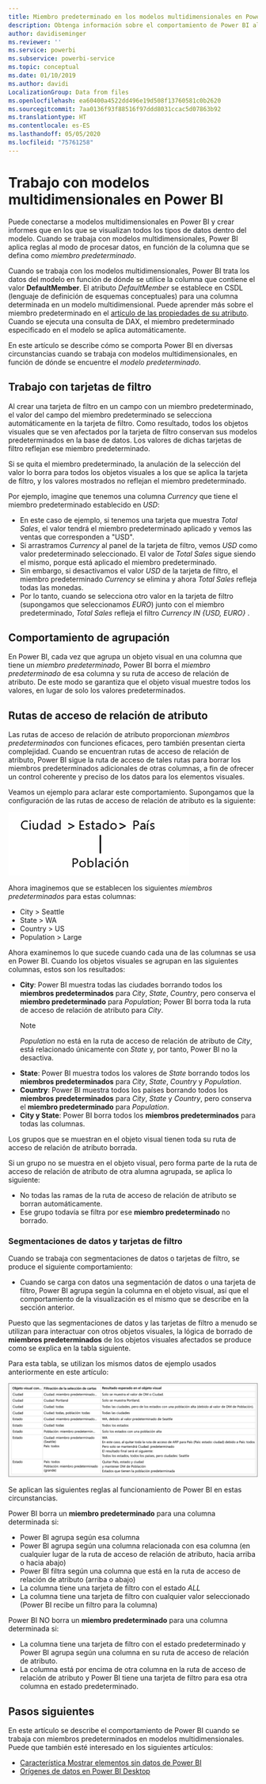 ```yaml
---
title: Miembro predeterminado en los modelos multidimensionales en Power BI
description: Obtenga información sobre el comportamiento de Power BI al trabajar con miembros predeterminados en modelos multidimensionales
author: davidiseminger
ms.reviewer: ''
ms.service: powerbi
ms.subservice: powerbi-service
ms.topic: conceptual
ms.date: 01/10/2019
ms.author: davidi
LocalizationGroup: Data from files
ms.openlocfilehash: ea60400a4522dd496e19d508f13760581c0b2620
ms.sourcegitcommit: 7aa0136f93f88516f97ddd8031ccac5d07863b92
ms.translationtype: HT
ms.contentlocale: es-ES
ms.lasthandoff: 05/05/2020
ms.locfileid: "75761258"
---
```

# <a name="work-with-multidimensional-models-in-power-bi"></a>Trabajo con modelos multidimensionales en Power BI

Puede conectarse a modelos multidimensionales en Power BI y crear informes que en los que se visualizan todos los tipos de datos dentro del modelo. Cuando se trabaja con modelos multidimensionales, Power BI aplica reglas al modo de procesar datos, en función de la columna que se defina como *miembro predeterminado*. 

Cuando se trabaja con los modelos multidimensionales, Power BI trata los datos del modelo en función de dónde se utilice la columna que contiene el valor **DefaultMember**. El atributo *DefaultMember* se establece en CSDL (lenguaje de definición de esquemas conceptuales) para una columna determinada en un modelo multidimensional. Puede aprender más sobre el miembro predeterminado en el [artículo de las propiedades de su atributo](https://docs.microsoft.com/sql/analysis-services/multidimensional-models/attribute-properties-define-a-default-member?view=sql-server-2017). Cuando se ejecuta una consulta de DAX, el miembro predeterminado especificado en el modelo se aplica automáticamente.

En este artículo se describe cómo se comporta Power BI en diversas circunstancias cuando se trabaja con modelos multidimensionales, en función de dónde se encuentre el *modelo predeterminado*. 

## <a name="working-with-filter-cards"></a>Trabajo con tarjetas de filtro

Al crear una tarjeta de filtro en un campo con un miembro predeterminado, el valor del campo del miembro predeterminado se selecciona automáticamente en la tarjeta de filtro. Como resultado, todos los objetos visuales que se ven afectados por la tarjeta de filtro conservan sus modelos predeterminados en la base de datos. Los valores de dichas tarjetas de filtro reflejan ese miembro predeterminado.

Si se quita el miembro predeterminado, la anulación de la selección del valor lo borra para todos los objetos visuales a los que se aplica la tarjeta de filtro, y los valores mostrados no reflejan el miembro predeterminado.

Por ejemplo, imagine que tenemos una columna *Currency* que tiene el miembro predeterminado establecido en *USD*:

* En este caso de ejemplo, si tenemos una tarjeta que muestra *Total Sales*, el valor tendrá el miembro predeterminado aplicado y vemos las ventas que corresponden a "USD".
* Si arrastramos *Currency* al panel de la tarjeta de filtro, vemos *USD* como valor predeterminado seleccionado. El valor de *Total Sales* sigue siendo el mismo, porque está aplicado el miembro predeterminado.
* Sin embargo, si desactivamos el valor *USD* de la tarjeta de filtro, el miembro predeterminado *Currency* se elimina y ahora *Total Sales* refleja todas las monedas.
* Por lo tanto, cuando se selecciona otro valor en la tarjeta de filtro (supongamos que seleccionamos *EURO*) junto con el miembro predeterminado, *Total Sales* refleja el filtro *Currency IN {USD, EURO}* .

## <a name="grouping-behavior"></a>Comportamiento de agrupación

En Power BI, cada vez que agrupa un objeto visual en una columna que tiene un *miembro predeterminado*, Power BI borra el *miembro predeterminado* de esa columna y su ruta de acceso de relación de atributo. De este modo se garantiza que el objeto visual muestre todos los valores, en lugar de solo los valores predeterminados.

## <a name="attribute-relationship-paths-arps"></a>Rutas de acceso de relación de atributo

Las rutas de acceso de relación de atributo proporcionan *miembros predeterminados* con funciones eficaces, pero también presentan cierta complejidad. Cuando se encuentran rutas de acceso de relación de atributo, Power BI sigue la ruta de acceso de tales rutas para borrar los miembros predeterminados adicionales de otras columnas, a fin de ofrecer un control coherente y preciso de los datos para los elementos visuales.

Veamos un ejemplo para aclarar este comportamiento. Supongamos que la configuración de las rutas de acceso de relación de atributo es la siguiente:

![Rutas de acceso de relación de atributo en un modelo multidimensional](media/desktop-default-member-multidimensional-models/default-members_01.png)

Ahora imaginemos que se establecen los siguientes *miembros predeterminados* para estas columnas:

* City > Seattle
* State > WA
* Country > US
* Population > Large

Ahora examinemos lo que sucede cuando cada una de las columnas se usa en Power BI. Cuando los objetos visuales se agrupan en las siguientes columnas, estos son los resultados:

* **City**: Power BI muestra todas las ciudades borrando todos los **miembros predeterminados** para *City*, *State*, *Country*, pero conserva el **miembro predeterminado** para *Population*; Power BI borra toda la ruta de acceso de relación de atributo para *City*.
    > [!NOTE]
    > *Population* no está en la ruta de acceso de relación de atributo de *City*, está relacionado únicamente con *State* y, por tanto, Power BI no la desactiva.
* **State**: Power BI muestra todos los valores de *State* borrando todos los **miembros predeterminados** para *City*, *State*, *Country* y *Population*.
* **Country**: Power BI muestra todos los países borrando todos los **miembros predeterminados** para *City*, *State* y *Country*, pero conserva el **miembro predeterminado** para *Population*.
* **City y State**: Power BI borra todos los **miembros predeterminados** para todas las columnas.

Los grupos que se muestran en el objeto visual tienen toda su ruta de acceso de relación de atributo borrada. 

Si un grupo no se muestra en el objeto visual, pero forma parte de la ruta de acceso de relación de atributo de otra alumna agrupada, se aplica lo siguiente:

* No todas las ramas de la ruta de acceso de relación de atributo se borran automáticamente.
* Ese grupo todavía se filtra por ese **miembro predeterminado** no borrado.

### <a name="slicers-and-filter-cards"></a>Segmentaciones de datos y tarjetas de filtro

Cuando se trabaja con segmentaciones de datos o tarjetas de filtro, se produce el siguiente comportamiento:

* Cuando se carga con datos una segmentación de datos o una tarjeta de filtro, Power BI agrupa según la columna en el objeto visual, así que el comportamiento de la visualización es el mismo que se describe en la sección anterior.

Puesto que las segmentaciones de datos y las tarjetas de filtro a menudo se utilizan para interactuar con otros objetos visuales, la lógica de borrado de **miembros predeterminados** de los objetos visuales afectados se produce como se explica en la tabla siguiente. 

Para esta tabla, se utilizan los mismos datos de ejemplo usados anteriormente en este artículo:

![Comportamiento de borrado de miembro predeterminado de Power BI con segmentaciones de datos y tarjetas de filtro](media/desktop-default-member-multidimensional-models/default-members_02.png)

Se aplican las siguientes reglas al funcionamiento de Power BI en estas circunstancias.

Power BI borra un **miembro predeterminado** para una columna determinada si:

* Power BI agrupa según esa columna
* Power BI agrupa según una columna relacionada con esa columna (en cualquier lugar de la ruta de acceso de relación de atributo, hacia arriba o hacia abajo)
* Power BI filtra según una columna que está en la ruta de acceso de relación de atributo (arriba o abajo)
* La columna tiene una tarjeta de filtro con el estado *ALL*
* La columna tiene una tarjeta de filtro con cualquier valor seleccionado (Power BI recibe un filtro para la columna)

Power BI NO borra un **miembro predeterminado** para una columna determinada si:

* La columna tiene una tarjeta de filtro con el estado predeterminado y Power BI agrupa según una columna en su ruta de acceso de relación de atributo.
* La columna está por encima de otra columna en la ruta de acceso de relación de atributo y Power BI tiene una tarjeta de filtro para esa otra columna en estado predeterminado.


## <a name="next-steps"></a>Pasos siguientes

En este artículo se describe el comportamiento de Power BI cuando se trabaja con miembros predeterminados en modelos multidimensionales. Puede que también esté interesado en los siguientes artículos: 

* [Característica Mostrar elementos sin datos de Power BI](desktop-show-items-no-data.md)
* [Orígenes de datos en Power BI Desktop](desktop-data-sources.md)

